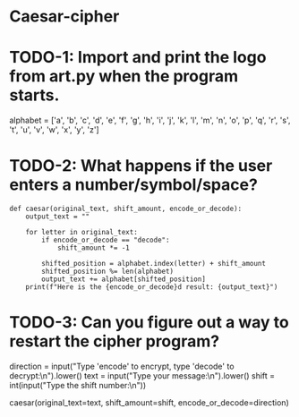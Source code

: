 # Caesar-cipher
# TODO-1: Import and print the logo from art.py when the program starts.


alphabet = ['a', 'b', 'c', 'd', 'e', 'f', 'g', 'h', 'i', 'j', 'k', 'l', 'm', 'n', 'o', 'p', 'q', 'r', 's', 't', 'u', 'v', 'w', 'x', 'y', 'z']

# TODO-2: What happens if the user enters a number/symbol/space?


    def caesar(original_text, shift_amount, encode_or_decode):
        output_text = ""

        for letter in original_text:
            if encode_or_decode == "decode":
                shift_amount *= -1

            shifted_position = alphabet.index(letter) + shift_amount
            shifted_position %= len(alphabet)
            output_text += alphabet[shifted_position]
        print(f"Here is the {encode_or_decode}d result: {output_text}")


# TODO-3: Can you figure out a way to restart the cipher program?


direction = input("Type 'encode' to encrypt, type 'decode' to decrypt:\n").lower()
text = input("Type your message:\n").lower()
shift = int(input("Type the shift number:\n"))

caesar(original_text=text, shift_amount=shift, encode_or_decode=direction)



